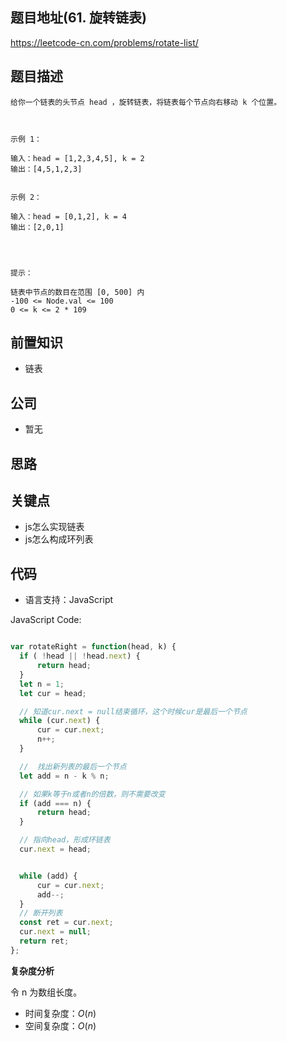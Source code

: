 
## 题目地址(61. 旋转链表)

https://leetcode-cn.com/problems/rotate-list/

## 题目描述

```
给你一个链表的头节点 head ，旋转链表，将链表每个节点向右移动 k 个位置。

 

示例 1：

输入：head = [1,2,3,4,5], k = 2
输出：[4,5,1,2,3]


示例 2：

输入：head = [0,1,2], k = 4
输出：[2,0,1]


 

提示：

链表中节点的数目在范围 [0, 500] 内
-100 <= Node.val <= 100
0 <= k <= 2 * 109
```

## 前置知识

- 链表

## 公司

- 暂无

## 思路

## 关键点

-  js怎么实现链表
- js怎么构成环列表

## 代码

- 语言支持：JavaScript

JavaScript Code:

```javascript

var rotateRight = function(head, k) {
  if ( !head || !head.next) {
      return head;
  }
  let n = 1;
  let cur = head;

  // 知道cur.next = null结束循环，这个时候cur是最后一个节点
  while (cur.next) {
      cur = cur.next;
      n++;
  }

  //  找出新列表的最后一个节点
  let add = n - k % n;

  // 如果k等于n或者n的倍数，则不需要改变
  if (add === n) {
      return head;
  }

  // 指向head，形成环链表
  cur.next = head;


  while (add) {
      cur = cur.next;
      add--;
  }
  // 断开列表
  const ret = cur.next;
  cur.next = null;
  return ret;
};

```


**复杂度分析**

令 n 为数组长度。

- 时间复杂度：$O(n)$
- 空间复杂度：$O(n)$



